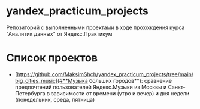 # yandex_practicum_projects
Репозиторий с выполненными проектами в ходе прохождения курса "Аналитик данных" от Яндекс.Практикум

# Список проектов
- [https://github.com/MaksimShch/yandex_practicum_projects/tree/main/big_cities_music](#**Музыка больших городов**): сравнение предпочтений пользователей Яндекс.Музыки из Москвы и Санкт-Петербурга в зависимости от времени (утро и вечер) и дня недели (понедельник, среда, пятница)
